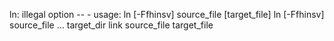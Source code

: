 ln: illegal option -- -
usage: ln [-Ffhinsv] source_file [target_file]
       ln [-Ffhinsv] source_file ... target_dir
       link source_file target_file